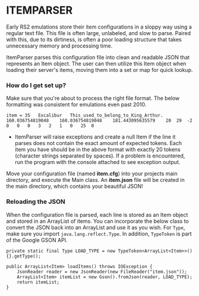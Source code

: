 # ITEMPARSER #

Early RS2 emulations store their item configurations in a sloppy way using a regular text file. This file is often large, unlabeled, and slow to parse. Paired with this, due to its dirtiness, is often a poor loading structure that takes unnecessary memory and processing time. 

ItemParser parses this configuration file into clean and readable JSON that represents an Item object. The user can then utilize this Item object when loading their server's items, moving them into a set or map for quick lookup.

### How do I get set up? ###

Make sure that you're about to process the right file format. The below formatting was consistent for emulations even past 2010.

    item = 35	Excalibur	This_used_to_belong_to_King_Arthur.	160.036754819048	160.036754819048	181.443095635579	20	29	-2	0	0	0	3	2	1	0	25	0

 - ItemParser will raise exceptions and create a null Item if the line it parses does not contain the exact amount of expected tokens. Each item you have should be in the above format with exactly 20 tokens (character strings separated by spaces). If a problem is encountered, run the program with the console attached to see exception output.

Move your configuration file (named **item.cfg**) into your projects main directory, and execute the Main class. An **item.json** file will be created in the main directory, which contains your beautiful JSON!

### Reloading the JSON ###
When the configuration file is parsed, each line is stored as an Item object and stored in an ArrayList of items. You can incorporate the below class to convert the JSON back into an ArrayList and use it as you wish. For `Type`, make sure you import `java.lang.reflect.Type`. In addition, `TypeToken` is part of the Google GSON API.

    private static final Type LOAD_TYPE = new TypeToken<ArrayList<Item>>(){}.getType();
    
    public ArrayList<Item> loadItems() throws IOException {
        JsonReader reader = new JsonReader(new FileReader("item.json"));
        ArrayList<Item> itemList = new Gson().fromJson(reader, LOAD_TYPE);
        return itemList;
    }


